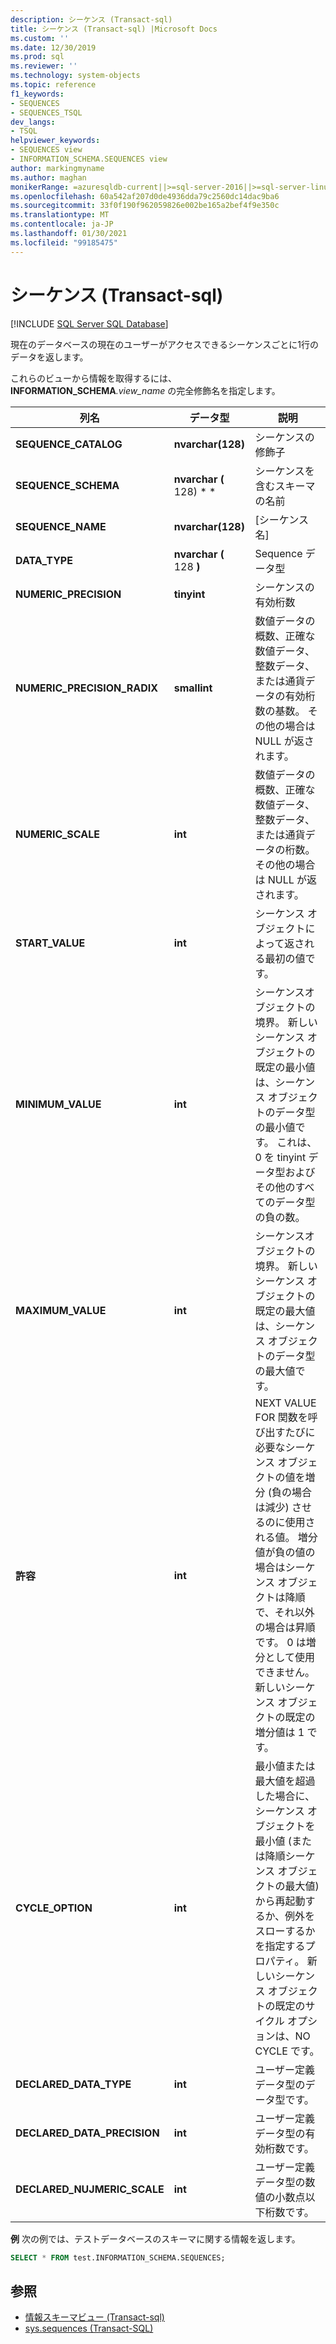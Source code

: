 ```yaml
---
description: シーケンス (Transact-sql)
title: シーケンス (Transact-sql) |Microsoft Docs
ms.custom: ''
ms.date: 12/30/2019
ms.prod: sql
ms.reviewer: ''
ms.technology: system-objects
ms.topic: reference
f1_keywords:
- SEQUENCES
- SEQUENCES_TSQL
dev_langs:
- TSQL
helpviewer_keywords:
- SEQUENCES view
- INFORMATION_SCHEMA.SEQUENCES view
author: markingmyname
ms.author: maghan
monikerRange: =azuresqldb-current||>=sql-server-2016||>=sql-server-linux-2017||=azuresqldb-mi-current
ms.openlocfilehash: 60a542af207d0de4936dda79c2560dc14dac9ba6
ms.sourcegitcommit: 33f0f190f962059826e002be165a2bef4f9e350c
ms.translationtype: MT
ms.contentlocale: ja-JP
ms.lasthandoff: 01/30/2021
ms.locfileid: "99185475"
---
```

# <a name="sequences-transact-sql"></a>シーケンス (Transact-sql)

[!INCLUDE [SQL Server SQL Database](../../includes/applies-to-version/sql-asdb.md)]

現在のデータベースの現在のユーザーがアクセスできるシーケンスごとに1行のデータを返します。

これらのビューから情報を取得するには、 **INFORMATION_SCHEMA**_.view_name_ の完全修飾名を指定します。

|列名|データ型|説明|
|-----------------|---------------|-----------------|
|**SEQUENCE_CATALOG**|**nvarchar(128)**|シーケンスの修飾子|
|**SEQUENCE_SCHEMA**|**nvarchar (** 128) * *|シーケンスを含むスキーマの名前|
|**SEQUENCE_NAME**|**nvarchar(128)**|[シーケンス名]|
|**DATA_TYPE**|**nvarchar (** 128 **)**|Sequence データ型|
|**NUMERIC_PRECISION**|**tinyint**|シーケンスの有効桁数|
|**NUMERIC_PRECISION_RADIX**|**smallint**|数値データの概数、正確な数値データ、整数データ、または通貨データの有効桁数の基数。 その他の場合は NULL が返されます。|
|**NUMERIC_SCALE**|**int**|数値データの概数、正確な数値データ、整数データ、または通貨データの桁数。 その他の場合は NULL が返されます。|
|**START_VALUE**|**int**|シーケンス オブジェクトによって返される最初の値です。|
|**MINIMUM_VALUE**|**int**|シーケンスオブジェクトの境界。 新しいシーケンス オブジェクトの既定の最小値は、シーケンス オブジェクトのデータ型の最小値です。 これは、0 を tinyint データ型およびその他のすべてのデータ型の負の数。|
|**MAXIMUM_VALUE**|**int**|シーケンスオブジェクトの境界。 新しいシーケンス オブジェクトの既定の最大値は、シーケンス オブジェクトのデータ型の最大値です。|
|**許容**|**int**|NEXT VALUE FOR 関数を呼び出すたびに必要なシーケンス オブジェクトの値を増分 (負の場合は減少) させるのに使用される値。 増分値が負の値の場合はシーケンス オブジェクトは降順で、それ以外の場合は昇順です。 0 は増分として使用できません。 新しいシーケンス オブジェクトの既定の増分値は 1 です。
|**CYCLE_OPTION**|**int**|最小値または最大値を超過した場合に、シーケンス オブジェクトを最小値 (または降順シーケンス オブジェクトの最大値) から再起動するか、例外をスローするかを指定するプロパティ。 新しいシーケンス オブジェクトの既定のサイクル オプションは、NO CYCLE です。
|**DECLARED_DATA_TYPE**|**int**|ユーザー定義データ型のデータ型です。|
|**DECLARED_DATA_PRECISION**|**int**|ユーザー定義データ型の有効桁数です。|
|**DECLARED_NUJMERIC_SCALE**|**int**|ユーザー定義データ型の数値の小数点以下桁数です。|

**例** 次の例では、テストデータベースのスキーマに関する情報を返します。

```sql
SELECT * FROM test.INFORMATION_SCHEMA.SEQUENCES;
```

## <a name="see-also"></a>参照

- [情報スキーマビュー &#40;Transact-sql&#41;](~/relational-databases/system-information-schema-views/system-information-schema-views-transact-sql.md)
- [sys.sequences &#40;Transact-SQL&#41;](../../relational-databases/system-catalog-views/sys-sequences-transact-sql.md)

